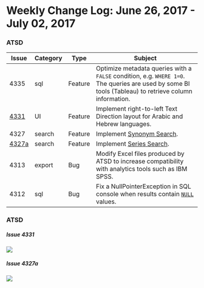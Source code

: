 Weekly Change Log: June 26, 2017 - July 02, 2017
==================================================

### ATSD

| Issue| Category    | Type    | Subject              |
|------|-------------|---------|----------------------|
| 4335 | sql | Feature | Optimize metadata queries with a `FALSE` condition, e.g. `WHERE 1=0`. The queries are used by some BI tools (Tableau) to retrieve column information. |
| [4331](#Issue-4331) | UI | Feature | Implement right-to-left Text Direction layout for Arabic and Hebrew languages. |
| 4327 | search | Feature | Implement [Synonym Search](../../search/synonyms.md). |
| [4327a](#Issue-4327a) | search | Feature | Implement [Series Search](../../search/README.md). |
| 4313 | export | Bug | Modify Excel files produced by ATSD to increase compatibility with analytics tools such as IBM SPSS. |
| 4312 | sql | Bug | Fix a NullPointerException in SQL console when results contain [`NULL`](../../sql#null) values. |

### ATSD

##### Issue 4331

![](Images/4331.jpg)

##### Issue 4327a

![](Images/4327a.jpg)
